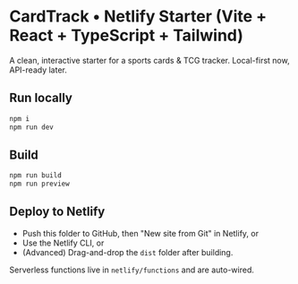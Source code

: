 # CardTrack • Netlify Starter (Vite + React + TypeScript + Tailwind)

A clean, interactive starter for a sports cards & TCG tracker. Local-first now, API-ready later.

## Run locally
```bash
npm i
npm run dev
```

## Build
```bash
npm run build
npm run preview
```

## Deploy to Netlify
- Push this folder to GitHub, then "New site from Git" in Netlify, or
- Use the Netlify CLI, or
- (Advanced) Drag-and-drop the `dist` folder after building.

Serverless functions live in `netlify/functions` and are auto-wired.
